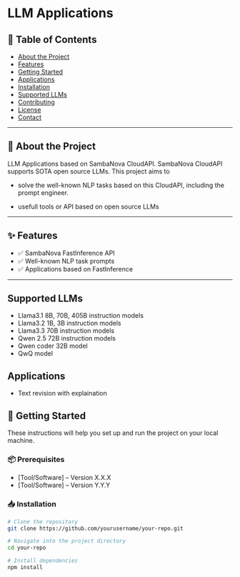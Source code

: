 # LLM Applications

## 📖 Table of Contents
- [About the Project](#about-the-project)
- [Features](#features)
- [Getting Started](#getting-started)
- [Applications](#applications)
- [Installation](#installation)
- [Supported LLMs](#llms)
- [Contributing](#contributing)
- [License](#license)
- [Contact](#contact)

---

## 📝 About the Project
LLM Applications based on SambaNova CloudAPI. SambaNova CloudAPI supports SOTA open source LLMs. This project
aims to 

- solve the well-known NLP tasks based on this CloudAPI, including the prompt engineer.

- usefull tools or API based on open source LLMs

---

## ✨ Features
- ✅ SambaNova FastInference API
- ✅ Well-known NLP task prompts
- ✅ Applications based on FastInference

---

## Supported LLMs
- Llama3.1 8B, 70B, 405B instruction models
- Llama3.2 1B, 3B instruction models
- Llama3.3 70B instruction models
- Qwen 2.5 72B instruction models
- Qwen coder 32B model
- QwQ model

## Applications
- Text revision with explaination

## 🚀 Getting Started
These instructions will help you set up and run the project on your local machine.

### 📦 Prerequisites
- [Tool/Software] – Version X.X.X
- [Tool/Software] – Version Y.Y.Y

### 📥 Installation
```bash
# Clone the repository
git clone https://github.com/yourusername/your-repo.git

# Navigate into the project directory
cd your-repo

# Install dependencies
npm install
